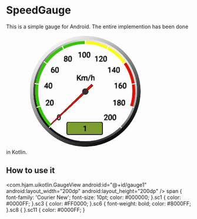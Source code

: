 # SpeedGauge
This is a simple gauge for Android. The entire implemention has been done in Kotlin.
<img src="/gauge2.gif"/>
## How to use it
<com.hjam.uikotlin.GaugeView
    android:id="@+id/gauge1"
    android:layout_width="200dp"
    android:layout_height="200dp" />
span {
	font-family: 'Courier New';
	font-size: 10pt;
	color: #000000;
}.sc1 {
	color: #0000FF;
}.sc3 {
	color: #FF0000;
}.sc6 {
	font-weight: bold;
	color: #8000FF;
}.sc8 {
}.sc11 {
	color: #0000FF;
}
